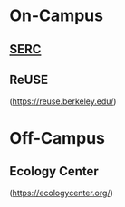 # **On-Campus**
## [SERC](https://serc.berkeley.edu/)

## ReUSE
(https://reuse.berkeley.edu/)

# **Off-Campus**
## Ecology Center
(https://ecologycenter.org/)
